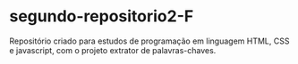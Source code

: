 # segundo-repositorio2-F
Repositório criado para estudos de programação em linguagem HTML, CSS e javascript, com o projeto extrator de palavras-chaves.
